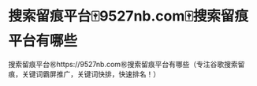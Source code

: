 # 搜索留痕平台🀄️9527nb.com🀄️搜索留痕平台有哪些

搜索留痕平台㊗️https://9527nb.com㊗️搜索留痕平台有哪些（专注谷歌搜索留痕，关键词霸屏推广，关键词快排，快速排名！）